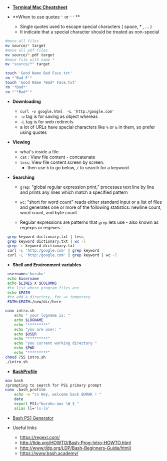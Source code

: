 
  - [**Terminal Mac Cheatsheet**](https://github.com/0nn0/terminal-mac-cheatsheet#english-version )

  - **When to use quotes `'` or ``''`` **

      - Single quotes used to escape special characters ( space, * , ... )
      - It indicate that a special character should be treated as non-special

```bash
#move all files
mv source/* target
#move all pdf files
mv source/*.pdf target
#move file with name *
mv "source/*" target
```

```bash
touch 'Good Name Bad Face.txt'
rm *'Bad F'*
touch 'Good Name *Bad* Face.txt'
rm '*Bad*'
rm *'*Bad*'*
```
  - **Downloading**

    - `curl -o google.html  -L 'http:/google.com'`
    - `-o` tag is for saving as object whereas
    - `-L` tag is for web redirects
    - a lot of URLs have special characters like `%` or `&` in them, so prefer using quotes

  - **Viewing**

    - what's inside a file
    - `cat` : View file content - concatenate
    - `less`: View file content screen by screen.
         - then use `b` to go below, `/` to search for a keyword

  - **Searching**

    - `grep`: "global regular expression print,” processes text line by line and prints any lines which match a specified pattern
    - `wc`: "short for word count" reads either standard input or a list of files and generates one or more of the following
     statistics: newline count, word count, and byte count

    - Regular expressions are patterns that `grep` lets use - also known as regexps or regexes.


```bash
 grep keyword dictionary.txt | less
 grep keyword dictionary.txt | wc -l
 grep -c keyword dictionary.txt
 curl -L 'http:/google.com' | grep keyword
 curl -L 'http:/google.com' | grep keyword | wc -l    

 ```

  - **Shell and Environment variables**

```bash
 username='buraku'
 echo $username
 echo $LINES X $COLUMNS
 #to list where program files are
 echo $PATH
 #to add a directory, for => temporary
 PATH=$PATH:/new/dir/here
```

```bash
nano intro.sh
    echo " your logname is: "
    echo $LOGNAME
    echo "*********"
    echo "you are user: "
    echo $USER
    echo "*********"
    echo "you current working directory "
    echo $PWD
    echo "*********"
chmod 755 intro.sh
./intro.sh
```
   - [**BashProfile**](https://friendly-101.readthedocs.io/en/latest/bashprofile.html)

```bash
man bash
/prompting to search for PS1 primary prompt
nano .bash_profile
    echo -e "\n Hey, welcome back BURAK ! "
    date
    export PS1="buraku-aws \W $ "
    alias ll='ls-la'
```

   - [Bash PS1 Generator](http://bashrcgenerator.com/)

   - Useful links
       - https://regexr.com/
       - http://tldp.org/HOWTO/Bash-Prog-Intro-HOWTO.html
       - http://www.tldp.org/LDP/Bash-Beginners-Guide/html/
       - https://www.bash.academy/
